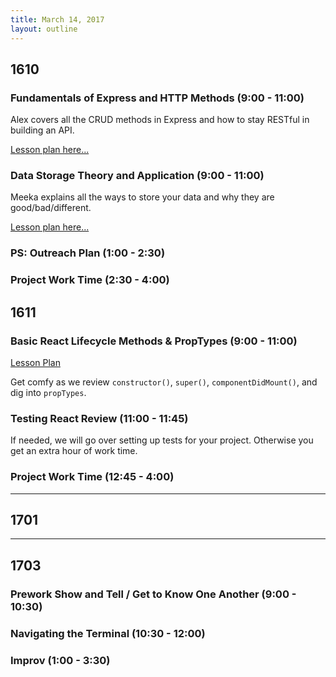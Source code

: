 ```yaml
---
title: March 14, 2017
layout: outline
---
```


## 1610

### Fundamentals of Express and HTTP Methods (9:00 - 11:00)
Alex covers all the CRUD methods in Express and how to stay RESTful in building an API.

[Lesson plan here...](http://frontend.turing.io/lessons/intro-to-express.html)

### Data Storage Theory and Application (9:00 - 11:00)
Meeka explains all the ways to store your data and why they are good/bad/different.

[Lesson plan here...](http://frontend.turing.io/lessons/data-storage.html)

### PS: Outreach Plan (1:00 - 2:30)

### Project Work Time (2:30 - 4:00)


## 1611

### Basic React Lifecycle Methods & PropTypes (9:00 - 11:00)
[Lesson Plan](http://frontend.turing.io/lessons/react-basic-lifecycle-methods-and-propTypes.html)  

Get comfy as we review `constructor()`, `super()`, `componentDidMount()`, and dig into `propTypes`.   

### Testing React Review (11:00 - 11:45)

If needed, we will go over setting up tests for your project. Otherwise you get an extra hour of work time.

### Project Work Time (12:45 - 4:00)

-----------------------------------------------

## 1701


-----------------------------------------------

## 1703

### Prework Show and Tell / Get to Know One Another (9:00 - 10:30)

### Navigating the Terminal (10:30 - 12:00)

### Improv (1:00 - 3:30)
